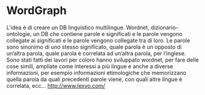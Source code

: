 # WordGraph
L’idea è di creare un DB linguistico multilingue.
Wordnet, dizionario-ontologie, un DB che contiene parole e significati e le parole vengono collegate ai significati e le parole vengono collegate tra di loro.
Le parole sono sinonimo di uno stesso significato, quale parola è un opposto di un’altra parola, quale parola è correlata ad un’altra parola, per l’inglese.
Sono stati fatti dei lavori per coloro hanno sviluppato wordnet, per fare delle cose simili, ampliate come interessi a più lingue e anche a diverse informazioni, 
per esempio informazioni etimologiche che memorizzano quella parola da quali precedenti parole viene, con quali altre lingue è correlata, ecc…
http://www.lexvo.com/
